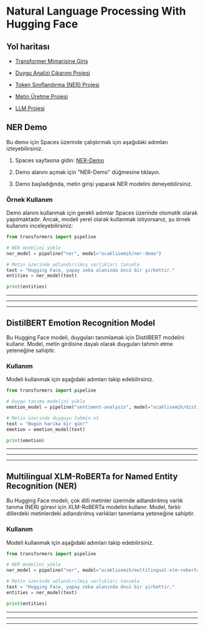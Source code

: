 
# Natural Language Processing With Hugging Face

## Yol haritası

- [Transformer Mimarisine Giriş](https://github.com/Semihocakli/nlp-with-hugging-face/tree/main/01)

- [Duygu Analizi Çıkarımı Projesi](https://huggingface.co/ocaklisemih/distilbert-emotion)

- [Token Sınıflandırma (NER) Projesi](https://huggingface.co/ocaklisemih/multilingual-xlm-roberta-for-ner)

- [Metin Üretme Projesi](https://github.com/Semihocakli/nlp-with-hugging-face/tree/main/4.)

- [LLM Projesi]()


## NER Demo

Bu demo için Spaces üzerinde çalıştırmak için aşağıdaki adımları izleyebilirsiniz.

1. Spaces sayfasına gidin: [NER-Demo](https://huggingface.co/spaces/ocaklisemih/NER-Demo)

2. Demo alanını açmak için "NER-Demo" düğmesine tıklayın.

3. Demo başladığında, metin girişi yaparak NER modelini deneyebilirsiniz.

### Örnek Kullanım

Demo alanını kullanmak için gerekli adımlar Spaces üzerinde otomatik olarak yapılmaktadır. Ancak, modeli yerel olarak kullanmak istiyorsanız, şu örnek kullanımı inceleyebilirsiniz:

```python
from transformers import pipeline

# NER modelini yükle
ner_model = pipeline("ner", model="ocaklisemih/ner-demo")

# Metin üzerinde adlandırılmış varlıkları tanımla
text = "Hugging Face, yapay zeka alanında öncü bir şirkettir."
entities = ner_model(text)

print(entities)
```
---
---
---

## DistilBERT Emotion Recognition Model

Bu Hugging Face modeli, duyguları tanımlamak için DistilBERT modelini kullanır. Model, metin girdisine dayalı olarak duyguları tahmin etme yeteneğine sahiptir.

### Kullanım

Modeli kullanmak için aşağıdaki adımları takip edebilirsiniz.

```python
from transformers import pipeline

# Duygu tanıma modelini yükle
emotion_model = pipeline("sentiment-analysis", model="ocaklisemih/distilbert-emotion")

# Metin üzerinde duyguyu tahmin et
text = "Bugün harika bir gün!"
emotion = emotion_model(text)

print(emotion)
```
---
---
---

## Multilingual XLM-RoBERTa for Named Entity Recognition (NER)

Bu Hugging Face modeli, çok dilli metinler üzerinde adlandırılmış varlık tanıma (NER) görevi için XLM-RoBERTa modelini kullanır. Model, farklı dillerdeki metinlerdeki adlandırılmış varlıkları tanımlama yeteneğine sahiptir.

### Kullanım

Modeli kullanmak için aşağıdaki adımları takip edebilirsiniz.

```python
from transformers import pipeline

# NER modelini yükle
ner_model = pipeline("ner", model="ocaklisemih/multilingual-xlm-roberta-for-ner")

# Metin üzerinde adlandırılmış varlıkları tanımla
text = "Hugging Face, yapay zeka alanında öncü bir şirkettir."
entities = ner_model(text)

print(entities)
```
---
---
---

